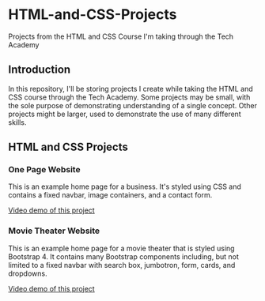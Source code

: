 # HTML-and-CSS-Projects
Projects from the HTML and CSS Course I'm taking through the Tech Academy

## Introduction
In this repository, I'll be storing projects I create while taking the HTML and CSS course through the Tech Academy. Some projects may be small, with the sole purpose of demonstrating understanding of a single concept. Other projects might be larger, used to demonstrate the use of many different skills.


## HTML and CSS Projects

### One Page Website

This is an example home page for a business. It's styled using CSS and contains a fixed navbar, image containers, and a contact form.

[Video demo of this project](One_Page_Website/images/One_Page_Website_Demo_Video.mp4)

### Movie Theater Website

This is an example home page for a movie theater that is styled using Bootstrap 4. It contains many Bootstrap components including, but not limited to a fixed navbar with search box, jumbotron, form, cards, and dropdowns.

[Video demo of this project](Bootstrap4_Project/img/Bootstrap4_Video_Demo.mp4)